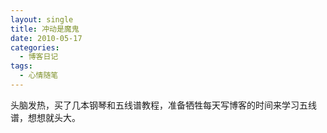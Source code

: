 ```yaml
---
layout: single
title: 冲动是魔鬼
date: 2010-05-17
categories:
  - 博客日记
tags:
  - 心情随笔
---
```


头脑发热，买了几本钢琴和五线谱教程，准备牺牲每天写博客的时间来学习五线谱，想想就头大。
